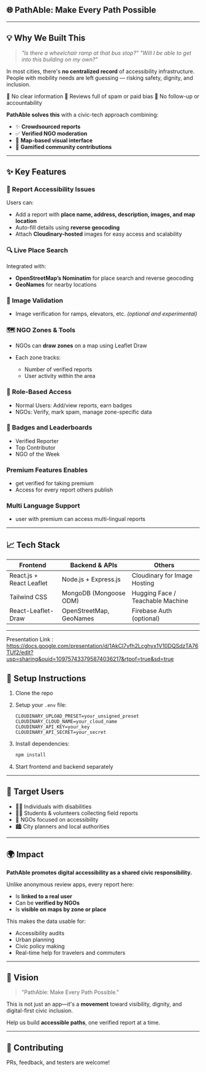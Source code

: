 ## 🌐 PathAble: Make Every Path Possible

---

## 💡 Why We Built This

> *"Is there a wheelchair ramp at that bus stop?"*
> *"Will I be able to get into this building on my own?"*

In most cities, there's **no centralized record** of accessibility infrastructure. People with mobility needs are left guessing — risking safety, dignity, and inclusion.

🚫 No clear information
🚫 Reviews full of spam or paid bias
🚫 No follow-up or accountability

**PathAble solves this** with a civic-tech approach combining:

* ✨ **Crowdsourced reports**
* ✅ **Verified NGO moderation**
* 📍 **Map-based visual interface**
* 🏅 **Gamified community contributions**

---

## ✨ Key Features

### 📎 Report Accessibility Issues

Users can:

* Add a report with **place name, address, description, images, and map location**
* Auto-fill details using **reverse geocoding**
* Attach **Cloudinary-hosted** images for easy access and scalability

### 🔍 Live Place Search

Integrated with:

* **OpenStreetMap’s Nominatim** for place search and reverse geocoding
* **GeoNames** for nearby locations

### 🧠 Image Validation

* Image verification for ramps, elevators, etc. *(optional and experimental)*

### 🗺️ NGO Zones & Tools

* NGOs can **draw zones** on a map using Leaflet Draw
* Each zone tracks:

  * Number of verified reports
  * User activity within the area

### 🔐 Role-Based Access

* Normal Users: Add/view reports, earn badges
* NGOs: Verify, mark spam, manage zone-specific data

### 🏅 Badges and Leaderboards

* Verified Reporter
* Top Contributor
* NGO of the Week

### Premium Features Enables

* get verified for taking premium
* Access for every report others publish

### Multi Language Support

* user with premium can access multi-lingual reports

---

## 📈 Tech Stack

| Frontend                 | Backend & APIs          | Others                           |
| ------------------------ | ----------------------- | -------------------------------- |
| React.js + React Leaflet | Node.js + Express.js    | Cloudinary for Image Hosting     |
| Tailwind CSS             | MongoDB (Mongoose ODM)  | Hugging Face / Teachable Machine |
| React-Leaflet-Draw       | OpenStreetMap, GeoNames | Firebase Auth (optional)         |

---

Presentation Link : https://docs.google.com/presentation/d/1AkCl7vfh2Lcghyx1V10DQSdzTA76TUf2/edit?usp=sharing&ouid=109757433795874036217&rtpof=true&sd=true

## 📅 Setup Instructions

1. Clone the repo
2. Setup your `.env` file:

   ```
   CLOUDINARY_UPLOAD_PRESET=your_unsigned_preset
   CLOUDINARY_CLOUD_NAME=your_cloud_name
   CLOUDINARY_API_KEY=your_key
   CLOUDINARY_API_SECRET=your_secret
   ```
3. Install dependencies:

   ```bash
   npm install
   ```
4. Start frontend and backend separately

---

## 🚪 Target Users

* 👨‍🦽 Individuals with disabilities
* 🧑‍🎓 Students & volunteers collecting field reports
* 🏢 NGOs focused on accessibility
* 🏙️ City planners and local authorities

---

## 🌍 Impact

**PathAble promotes digital accessibility as a shared civic responsibility.**

Unlike anonymous review apps, every report here:

* Is **linked to a real user**
* Can be **verified by NGOs**
* Is **visible on maps by zone or place**

This makes the data usable for:

* Accessibility audits
* Urban planning
* Civic policy making
* Real-time help for travelers and commuters

---

## 🤾 Vision

> "PathAble: Make Every Path Possible."

This is not just an app—it's a **movement** toward visibility, dignity, and digital-first civic inclusion.

Help us build **accessible paths**, one verified report at a time.

---

## 👥 Contributing

PRs, feedback, and testers are welcome!
